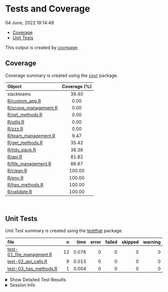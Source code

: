 Tests and Coverage
================
04 June, 2022 19:14:49

-   [Coverage](#coverage)
-   [Unit Tests](#unit-tests)

This output is created by
[covrpage](https://github.com/yonicd/covrpage).

## Coverage

Coverage summary is created using the
[covr](https://github.com/r-lib/covr) package.

| Object                                          | Coverage (%) |
|:------------------------------------------------|:------------:|
| slackteams                                      |    36.40     |
| [R/custom_app.R](../R/custom_app.R)             |     0.00     |
| [R/scope_management.R](../R/scope_management.R) |     0.00     |
| [R/set_methods.R](../R/set_methods.R)           |     0.00     |
| [R/utils.R](../R/utils.R)                       |     0.00     |
| [R/zzz.R](../R/zzz.R)                           |     0.00     |
| [R/team_management.R](../R/team_management.R)   |     9.47     |
| [R/get_methods.R](../R/get_methods.R)           |    35.42     |
| [R/tidy_slack.R](../R/tidy_slack.R)             |    36.36     |
| [R/api.R](../R/api.R)                           |    81.82     |
| [R/file_management.R](../R/file_management.R)   |    86.67     |
| [R/clean.R](../R/clean.R)                       |    100.00    |
| [R/env.R](../R/env.R)                           |    100.00    |
| [R/has_methods.R](../R/has_methods.R)           |    100.00    |
| [R/validate.R](../R/validate.R)                 |    100.00    |

<br>

## Unit Tests

Unit Test summary is created using the
[testthat](https://github.com/r-lib/testthat) package.

| file                                                          |   n |  time | error | failed | skipped | warning |
|:--------------------------------------------------------------|----:|------:|------:|-------:|--------:|--------:|
| [test-01_file_managment.R](testthat/test-01_file_managment.R) |  12 | 0.076 |     0 |      0 |       0 |       0 |
| [test-02_api_calls.R](testthat/test-02_api_calls.R)           |   9 | 0.013 |     0 |      0 |       0 |       0 |
| [test-03_has_methods.R](testthat/test-03_has_methods.R)       |   1 | 0.004 |     0 |      0 |       0 |       0 |

<details closed>
<summary>
Show Detailed Test Results
</summary>

| file                                                                  | context         | test                                              | status |   n |  time |
|:----------------------------------------------------------------------|:----------------|:--------------------------------------------------|:-------|----:|------:|
| [test-01_file_managment.R](testthat/test-01_file_managment.R#L6_L9)   | team management | no active team: get_team_creds                    | PASS   |   1 | 0.014 |
| [test-01_file_managment.R](testthat/test-01_file_managment.R#L13_L16) | team management | no active team: get_team_users                    | PASS   |   1 | 0.007 |
| [test-01_file_managment.R](testthat/test-01_file_managment.R#L20_L23) | team management | no active team: validate team missing teams error | PASS   |   1 | 0.008 |
| [test-01_file_managment.R](testthat/test-01_file_managment.R#L33_L36) | team management | load team: validate team bad name error           | PASS   |   1 | 0.007 |
| [test-01_file_managment.R](testthat/test-01_file_managment.R#L40_L42) | team management | load team: activate team                          | PASS   |   1 | 0.003 |
| [test-01_file_managment.R](testthat/test-01_file_managment.R#L47_L49) | team management | load team: slackteams to json                     | PASS   |   1 | 0.018 |
| [test-01_file_managment.R](testthat/test-01_file_managment.R#L53_L55) | team management | load team: slackteams to dcf                      | PASS   |   1 | 0.002 |
| [test-01_file_managment.R](testthat/test-01_file_managment.R#L59_L62) | team management | load team: get teams                              | PASS   |   1 | 0.002 |
| [test-01_file_managment.R](testthat/test-01_file_managment.R#L66_L68) | team management | load team: cached slack creds token               | PASS   |   1 | 0.004 |
| [test-01_file_managment.R](testthat/test-01_file_managment.R#L80)     | team management | active team channel info: validate channel        | PASS   |   1 | 0.002 |
| [test-01_file_managment.R](testthat/test-01_file_managment.R#L84)     | team management | active team channel info: validate channel id     | PASS   |   1 | 0.002 |
| [test-01_file_managment.R](testthat/test-01_file_managment.R#L88)     | team management | active team channel info: validate bad channel    | PASS   |   1 | 0.007 |
| [test-02_api_calls.R](testthat/test-02_api_calls.R#L15)               | API calls       | team info: class                                  | PASS   |   1 | 0.003 |
| [test-02_api_calls.R](testthat/test-02_api_calls.R#L19)               | API calls       | team info: user names                             | PASS   |   1 | 0.001 |
| [test-02_api_calls.R](testthat/test-02_api_calls.R#L27)               | API calls       | converstion info: class                           | PASS   |   1 | 0.001 |
| [test-02_api_calls.R](testthat/test-02_api_calls.R#L31)               | API calls       | converstion info: convo id                        | PASS   |   1 | 0.001 |
| [test-02_api_calls.R](testthat/test-02_api_calls.R#L35)               | API calls       | converstion info: convo channel count             | PASS   |   1 | 0.002 |
| [test-02_api_calls.R](testthat/test-02_api_calls.R#L39)               | API calls       | converstion info: convo im count                  | PASS   |   1 | 0.001 |
| [test-02_api_calls.R](testthat/test-02_api_calls.R#L43)               | API calls       | converstion info: convo members                   | PASS   |   1 | 0.002 |
| [test-02_api_calls.R](testthat/test-02_api_calls.R#L47)               | API calls       | converstion info: convo info class                | PASS   |   1 | 0.001 |
| [test-02_api_calls.R](testthat/test-02_api_calls.R#L51)               | API calls       | converstion info: convo info id                   | PASS   |   1 | 0.001 |
| [test-03_has_methods.R](testthat/test-03_has_methods.R#L3)            | 03_has_methods  | Can check for active team.                        | PASS   |   1 | 0.004 |

</details>
<details>
<summary>
Session Info
</summary>

| Field    | Value                        |                                                                                                                                                                                                                                                                    |
|:---------|:-----------------------------|:-------------------------------------------------------------------------------------------------------------------------------------------------------------------------------------------------------------------------------------------------------------------|
| Version  | R version 4.2.0 (2022-04-22) |                                                                                                                                                                                                                                                                    |
| Platform | x86_64-pc-linux-gnu (64-bit) | <a href="https://github.com/yonicd/slackteams/commit/407a7c9407667fd3a5b7a85d05211a8b0c9b9ef5/checks" target="_blank"><span title="Built on Github Actions">![](https://github.com/metrumresearchgroup/covrpage/blob/actions/inst/logo/gh.png?raw=true)</span></a> |
| Running  | Ubuntu 20.04.4 LTS           |                                                                                                                                                                                                                                                                    |
| Language | C                            |                                                                                                                                                                                                                                                                    |
| Timezone | UTC                          |                                                                                                                                                                                                                                                                    |

| Package  | Version |
|:---------|:--------|
| testthat | 3.1.4   |
| covr     | 3.5.1   |
| covrpage | 0.1     |

</details>
<!--- Final Status : pass --->
